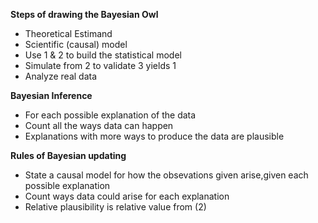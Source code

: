 **Steps of drawing the Bayesian Owl**
* Theoretical Estimand
* Scientific (causal) model
* Use 1 & 2 to build the statistical model
* Simulate from 2 to validate 3 yields 1
* Analyze real data


**Bayesian Inference**
* For each possible explanation of the data
* Count all the ways data can happen
* Explanations with more ways to produce the data are plausible

**Rules of Bayesian updating**
* State a causal model for how the obsevations given arise,given each possible explanation
* Count ways data could arise for each explanation
* Relative plausibility  is relative value from (2)